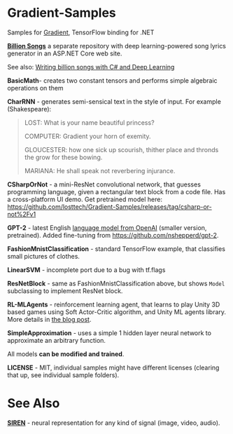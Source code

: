 # Gradient-Samples
Samples for [Gradient](https://losttech.software/gradient.html), TensorFlow binding for .NET

**[Billion Songs](https://github.com/losttech/BillionSongs)** a separate repository with
deep learning-powered song lyrics generator in an ASP.NET Core web site.

See also:
[Writing billion songs with C# and Deep Learning](https://habr.com/post/453232/)

**BasicMath**- creates two constant tensors and performs simple algebraic operations on them

**CharRNN** - generates semi-sensical text in the style of input. For example (Shakespeare):
> LOST:
> What is your name beautiful princess?
>
> COMPUTER:
> Gradient your horn of exemity.
>
> GLOUCESTER:
> how one sick up scourish, thither place and thronds the grow for these bowing.
> 
> MARIANA:
> He shall speak not reverbering injurance.

**CSharpOrNot** - a mini-ResNet convolutional network, that guesses programming language,
given a rectangular text block from a code file. Has a cross-platform UI demo.
Get pretrained model here: https://github.com/losttech/Gradient-Samples/releases/tag/csharp-or-not%2Fv1

**GPT-2** - latest English [language model from OpenAI](https://blog.openai.com/better-language-models/)
(smaller version, pretrained). Added fine-tuning from https://github.com/nshepperd/gpt-2.

**FashionMnistClassification** - standard TensorFlow example, that classifies small pictures of clothes.

**LinearSVM** - incomplete port due to a bug with tf.flags

**ResNetBlock** - same as FashionMnistClassification above, but shows `Model` subclassing
to implement ResNet block.

**RL-MLAgents** - reinforcement learning agent, that learns to play Unity 3D based games
using Soft Actor-Critic algorithm, and Unity ML agents library. More details in
[the blog post](http://ml.blogs.losttech.software/Reinforcement-Learning-With-Unity-ML-Agents/).

**SimpleApproximation** - uses a simple 1 hidden layer neural network to approximate an arbitrary function.

All models **can be modified and trained**.

**LICENSE** - MIT, individual samples might have different licenses (clearing that up, see individual sample folders).

# See Also

[**SIREN**](https://github.com/losttech/Siren) - neural representation
for any kind of signal (image, video, audio).
